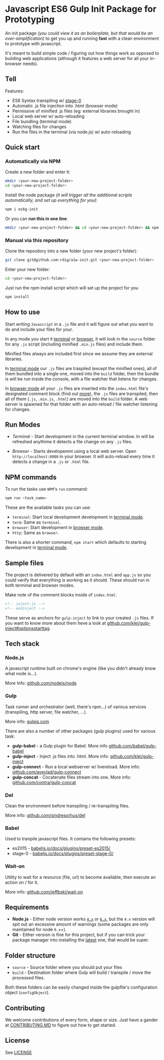 # Javascript ES6 Gulp Init Package for Prototyping

An init package *(you could view it as an boilerplate, but that would be an over-simplification)* to get you up and running **fast** with a clean environment to prototype with javascript.

It's meant to build simple code / figuring out how things work as opposed to building web applications (although it features a web server for all your in-browser needs).

## Tell

Features:
- ES6 Syntax transpiling w/ [stage-0](https://babeljs.io/docs/plugins/preset-stage-0/)
- Automatic .js file injection into .html (browser mode)
- Permissive of minified .js files (eg: external libraries brought in)
- Local web server w/ auto-reloading
- File bundling (terminal mode)
- Watching files for changes
- Run the files in the terminal (via node.js) w/ auto-reloading

## Quick start

### Automatically via NPM

Create a new folder and enter it:
```bash
mkdir <your-new-project-folder>
cd <your-new-project-folder>
```

Install the node package *(it will trigger all the additional scripts automatically, and set up everything for you)*:
```bash
npm i es6g-init
```
Or you can **run this in one line**:
```bash
mkdir <your-new-project-folder> && cd <your-new-project-folder> && npm i es6g-init
```
### Manual via this repository

Clone the repository into a new folder (your new project's folder):
```bash
git clone git@github.com:rdig/a1w-init.git <your-new-project-folder>
```

Enter your new folder:
```bash
cd <your-new-project-folder>
```

Just run the npm install script which will set up the project for you
```bash
npm install
```

## How to use

Start writing `Javascript` in a `.js` file and it will figure out what you want to do and include your files for your.

In any mode you start it [terminal](#run-modes) or [browser](#run-modes), it will look in the `source` folder for any `.js` script (including minified `.min.js` files) and include them.

Minified files always are included first since we assume they are external libraries.

In [terminal mode](#run-modes) our `.js` files are traspiled (except the minified ones), all of them bundled into a single one, moved into the `build` folder, then the bundle is will be run inside the console, with a file watcher that listens for changes.

In [browser mode](#run-modes) all your `.js` files are inserted into the `index.html` file's designated comment block (find out [more](##sample-files)), the `.js` files are transpiled, then all of them (`.js`, `.min.js`, `.html`) are moved into the `build` folder. A web server is spawned for that folder with an auto-reload / file watcher listening for changes.

## Run Modes

- *Terminal* - Start development in the current terminal window. In will be refreshed anythime it detects a file change on any `.js` files.

- *Browser* - Starts developemnt using a local web server. Open `http://localhost:8080` in your browser. It will auto-reload every time it detects a change in a `.js` or `.html` file.

## NPM commands

To run the tasks use `NPM`'s `run` command:
```bash
npm run <task_name>
```

These are the available tasks you can use:

- `terminal`: Start local development development in [terminal mode](#run-modes).
- `term`: Same as `terminal`.
- `browser`: Start development in [browser mode](#run-modes).
- `http`: Same as `browser`.

There is also a shorter command, `npm start` which defaults to starting development in [terminal mode](#run-modes).

## Sample files

The project is delivered by default with an `index.html` and `app.js` so you could verify that everything is working as it should. These should run in both terminal and browser modes.

Make note of the comment blocks inside of `index.html`.

```html
<!-- inject:js -->
<!-- endinject -->
```

These serve as anchors for `gulp-inject` to link to your created `.js` files. If you want to know more about them heve a look at [github.com/klei/gulp-inject#optionsstarttag](https://github.com/klei/gulp-inject#optionsstarttag).

## Tech stack

### Node.js

A javascript runtime built on chrome's engine (like you didn't already know what node is...).

More Info: [github.com/nodejs/node](https://github.com/nodejs/node)

### Gulp

Task runner and orchestrator (well, there's npm...) of various services (transpiling, http server, file watcher, ...).

More info: [gulpjs.com](http://gulpjs.com/)

There are also a number of other packages (gulp plugins) used for various task:
- **gulp-babel** - a Gulp plugin for Babel. More info [github.com/babel/gulp-babel](https://github.com/babel/gulp-babel)
- **gulp-inject** - Inject .js files into .html. More info: [github.com/klei/gulp-inject](https://github.com/klei/gulp-inject)
- **gulp-connect** - Run a local webserver w/ livereload. More info: [github.com/avevlad/gulp-connect](https://github.com/avevlad/gulp-connect)
- **gulp-concat** - Cocatenate files stream into one. More info: [github.com/contra/gulp-concat](https://github.com/contra/gulp-concat)

### Del

Clean the environment before transpiling / re-transpiling files.

More info: [github.com/sindresorhus/del](https://github.com/sindresorhus/del)

### Babel

Used to tranpile javascript files. It contains the following presets:
- es2015 - [babeljs.io/docs/plugins/preset-es2015/](https://babeljs.io/docs/plugins/preset-es2015/)
- stage-0 - [babeljs.io/docs/plugins/preset-stage-0/](https://babeljs.io/docs/plugins/preset-stage-0/)

### Wait-on

Utility to wait for a resource (file, url) to become available, then execute an action on / for it.

More info: [github.com/jeffbski/wait-on](https://github.com/jeffbski/wait-on)

## Requirements

- **Node.js** - Either node version works [`4.x`](https://nodejs.org/en/download/) or [`6.x`](https://nodejs.org/en/download/current/), but the `4.x` version will spit out an excessive amount of warnings (some packages are only maintained for node `6.x`+).
- **Git** - Either version is fine for this project, but if you can trick your package manager into installing the [latest](https://git-scm.com/downloads) one, that would be super.

## Folder structure

- `source` - Source folder where you should put your files
- `build` - Destination folder where Gulp will build / transpile / move the processed files.

Both these folders can be easily changed inside the gulpfile's configuration object (`configObject`).

## Contributing

We welcome contributions of every form, shape or size. Just have a gander at [CONTRIBUTING.MD](./.github/CONTRIBUTING.md) to figure out how to get started.

## License

See [LICENSE](./LICENSE)

